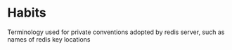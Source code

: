# Habits

Terminology used for private conventions adopted by redis server, such as names of redis key locations